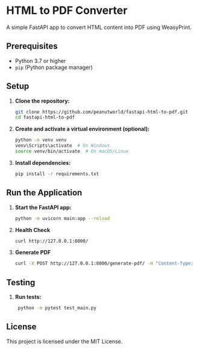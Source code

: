 # HTML to PDF Converter

A simple FastAPI app to convert HTML content into PDF using WeasyPrint.

## Prerequisites

- Python 3.7 or higher
- `pip` (Python package manager)

## Setup

1. **Clone the repository:**

   ```bash
   git clone https://github.com/peanutworld/fastapi-html-to-pdf.git
   cd fastapi-html-to-pdf

2. **Create and activate a virtual environment (optional):**

   ```bash
   python -m venv venv
   venv\Scripts\activate  # On Windows
   source venv/bin/activate  # On macOS/Linux

3. **Install dependencies:**

   ```bash
   pip install -r requirements.txt

## Run the Application

1. **Start the FastAPI app:**

   ```bash
   python -m uvicorn main:app --reload

2. **Health Check**

   ```bash
   curl http://127.0.0.1:8000/
   
3. **Generate PDF**

   ```bash
   curl -X POST http://127.0.0.1:8000/generate-pdf/ -H "Content-Type: application/json" -d '{"html_content": "<h1>PDF Example</h1>"}' --output output.pdf

## Testing

1. **Run tests:**

   ```bash
    python -m pytest test_main.py

## License
This project is licensed under the MIT License.

